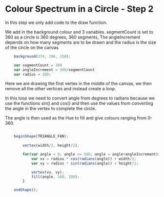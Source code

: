 # Colour Spectrum in a Circle - Step 2

In this step we only add code to the draw function.

We add in the background colour and 3 variables. 
segmentCount is set to 360 as a circle is 360 degrees, 360 segments, The angleIncrement depends on how many segments are to be drawn and the radius is the size of the circle on the canvas

```js
    background(374, 296, 158);

    var segmentCount = 360
    var angleIncrement = 360/segmentCount
    var radius = 200;
```
Here we are drawing the first vertex in the middle of the canvas, we then remove all the other vertices and instead create a loop. 

In this loop we need to convert angle from degrees to radians because we use the functions sin() and cos() and then use the values from converting the angle in the vertex to complete the circle.

The angle is then used as the Hue to fill and give colours ranging from 0-360.

```js

    beginShape(TRIANGLE_FAN);
    
        vertex(width/2, height/2);

        for(var angle = 0; angle <= 360; angle = angle+angleIncrement){
            var vx = radius * cos(radians(angle)) + width/2;
            var vy = radius * sin(radians(angle)) + height/2;

            vertex(vx, vy);
            fill(angle, 100, 100);
        }

    endShape();
```
